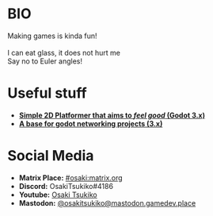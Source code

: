 <!-- <img width="100%" src="https://raw.githubusercontent.com/OsakiTsukiko/OsakiTsukiko/main/banner.jpg"> -->
<h1>BIO</h1>
<p>
Making games is kinda fun!<br><br>
I can eat glass, it does not hurt me<br>
Say no to Euler angles!</p>

<h1>Useful stuff</h1>
<ul>
  <li><b><a href="https://github.com/OsakiTsukiko/Platformer2D" target="_blank">Simple 2D Platformer that aims to <i>feel good</i> (Godot 3.x)</a></b></li>
  <li><b><a href="https://github.com/OsakiTsukiko/network-project-base" target="_blank">A base for godot networking projects (3.x)</a></b></li>
</ul>

<h1>Social Media</h1>
<ul>
  <li><b>Matrix Place:</b> <a href="https://matrix.to/#/#osaki:matrix.org" target="_blank">#osaki:matrix.org</a></li>
  <li><b>Discord:</b> OsakiTsukiko#4186</li>
  <li><b>Youtube:</b> <a href="https://www.youtube.com/channel/UCSoP59daTpsJutrim4QXSow" target="_blank">Osaki Tsukiko</a></li>
  <li><b>Mastodon:</b> <a rel="me" target="_blank" href="https://mastodon.gamedev.place/@osakitsukiko">@osakitsukiko@mastodon.gamedev.place</a></li>
</ul>
<img src="https://profile-counter.glitch.me/osakitsukiko_github_profile_counter/count.svg" width="0px">
  
